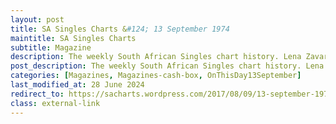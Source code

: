 ```yaml
---
layout: post
title: SA Singles Charts &#124; 13 September 1974
maintitle: SA Singles Charts
subtitle: Magazine
description: The weekly South African Singles chart history. Lena Zavaroni’s ‘Ma! (He’s Making Eyes at Me)’ was the first of 2 songs to drop off the top 20 this week. It lasted 11 weeks in the charts and peaked at 3. This would be her only SA chart hit.
post_description: The weekly South African Singles chart history. Lena Zavaroni’s ‘Ma! (He’s Making Eyes at Me)’ was the first of 2 songs to drop off the top 20 this week. It lasted 11 weeks in the charts and peaked at 3. This would be her only SA chart hit.
categories: [Magazines, Magazines-cash-box, OnThisDay13September]
last_modified_at: 28 June 2024
redirect_to: https://sacharts.wordpress.com/2017/08/09/13-september-1974/#:~:text=Lena%20Zavaroni%E2%80%99s%20%E2%80%98Ma!%20(He%E2%80%99s%20Making%20Eyes%20at%20Me)%E2%80%99%20was%20the%20first%20of%202%20songs%20to%20drop%20off%20the%20top%2020%20this%20week.%20It%20lasted%2011%20weeks%20in%20the%20charts%20and%20peaked%20at%203.%20This%20would%20be%20her%20only%20SA%20chart%20hit.
class: external-link
---
```


